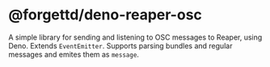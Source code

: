 # @forgettd/deno-reaper-osc

A simple library for sending and listening to OSC messages to Reaper, using Deno.
Extends `EventEmitter`. Supports parsing bundles and regular messages and emites them as `message`.
